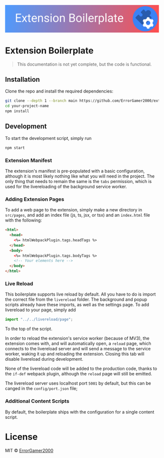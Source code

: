 <img src=".eb/banner.png">

# Extension Boilerplate

> This documentation is not yet complete, but the code is functional.

## Installation

Clone the repo and install the required dependencies:

```sh
git clone --depth 1 --branch main https://github.com/ErrorGamer2000/extension-boilerplate.git your-project-name
cd your-project-name
npm install
```

## Development

To start the development script, simply run

```sh
npm start
```

### Extension Manifest

The extension's manifest is pre-populated with a basic configuration, although it is most likely nothing like what you will need in the project. The only thing that needs to remain the same is the `tabs` permission, which is used for the livereloading of the background service worker.

### Adding Extension Pages

To add a web page to the extension, simply make a new directory in `src/pages`, and add an index file (js, ts, jsx, or tsx) and an `index.html` file with the following:

```html
<html>
  <head>
    <%= htmlWebpackPlugin.tags.headTags %>
  </head>
  <body>
    <%= htmlWebpackPlugin.tags.bodyTags %>
    <!-- Your elements here -->
  </body>
</html>
```

### Live Reload

This boilerplate supports live reload by default. All you have to do is import the correct file from the `livereload` folder. The background and popup scripts already have these imports, as well as the settings page. To add livereload to your page, simply add

```ts
import "../../livereload/page";
```

To the top of the script.

In order to reload the extension's service worker (because of MV3), the extension comes with, and will automatically open, a `reload` page, which connects to the livereload server and will send a message to the service worker, waking it up and reloading the extension. Closing this tab will disable livereload during development.

None of the livereload code will be added to the production code, thanks to the `if-def` webpack plugin, although the `reload` page will still be emitted.

The livereload server uses localhost port `5001` by default, but this can be canged in the `config/port.json` file;

### Additional Content Scripts

By default, the boilerplate ships with the configuration for a single content script.

# License

MIT &copy; [ErrorGamer2000](https://github.com/ErrorGamer2000)
